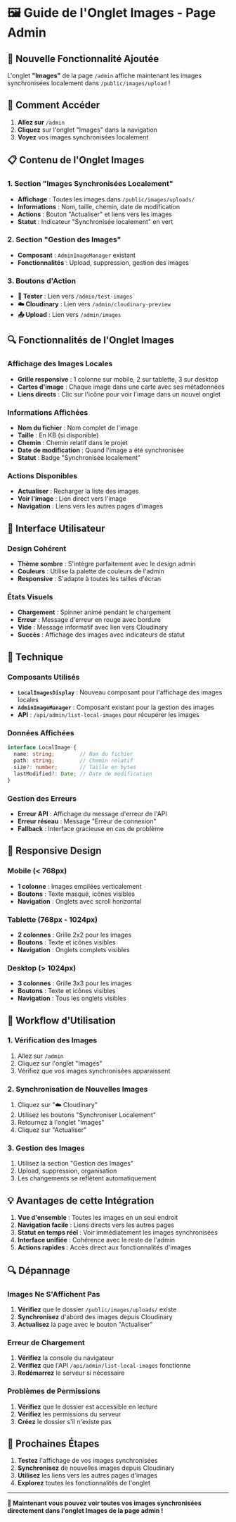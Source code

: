 # 🖼️ Guide de l'Onglet Images - Page Admin

## 🎯 **Nouvelle Fonctionnalité Ajoutée**

L'onglet **"Images"** de la page `/admin` affiche maintenant les images synchronisées localement dans `/public/images/upload` !

## 🚀 **Comment Accéder**

1. **Allez sur** `/admin`
2. **Cliquez** sur l'onglet "Images" dans la navigation
3. **Voyez** vos images synchronisées localement

## 📋 **Contenu de l'Onglet Images**

### **1. Section "Images Synchronisées Localement"**
- **Affichage** : Toutes les images dans `/public/images/uploads/`
- **Informations** : Nom, taille, chemin, date de modification
- **Actions** : Bouton "Actualiser" et liens vers les images
- **Statut** : Indicateur "Synchronisée localement" en vert

### **2. Section "Gestion des Images"**
- **Composant** : `AdminImageManager` existant
- **Fonctionnalités** : Upload, suppression, gestion des images

### **3. Boutons d'Action**
- **🧪 Tester** : Lien vers `/admin/test-images`
- **☁️ Cloudinary** : Lien vers `/admin/cloudinary-preview`
- **📤 Upload** : Lien vers `/admin/images`

## 🔍 **Fonctionnalités de l'Onglet Images**

### **Affichage des Images Locales**
- **Grille responsive** : 1 colonne sur mobile, 2 sur tablette, 3 sur desktop
- **Cartes d'image** : Chaque image dans une carte avec ses métadonnées
- **Liens directs** : Clic sur l'icône pour voir l'image dans un nouvel onglet

### **Informations Affichées**
- **Nom du fichier** : Nom complet de l'image
- **Taille** : En KB (si disponible)
- **Chemin** : Chemin relatif dans le projet
- **Date de modification** : Quand l'image a été synchronisée
- **Statut** : Badge "Synchronisée localement"

### **Actions Disponibles**
- **Actualiser** : Recharger la liste des images
- **Voir l'image** : Lien direct vers l'image
- **Navigation** : Liens vers les autres pages d'images

## 🎨 **Interface Utilisateur**

### **Design Cohérent**
- **Thème sombre** : S'intègre parfaitement avec le design admin
- **Couleurs** : Utilise la palette de couleurs de l'admin
- **Responsive** : S'adapte à toutes les tailles d'écran

### **États Visuels**
- **Chargement** : Spinner animé pendant le chargement
- **Erreur** : Message d'erreur en rouge avec bordure
- **Vide** : Message informatif avec lien vers Cloudinary
- **Succès** : Affichage des images avec indicateurs de statut

## 🔧 **Technique**

### **Composants Utilisés**
- **`LocalImagesDisplay`** : Nouveau composant pour l'affichage des images locales
- **`AdminImageManager`** : Composant existant pour la gestion des images
- **API** : `/api/admin/list-local-images` pour récupérer les images

### **Données Affichées**
```typescript
interface LocalImage {
  name: string;        // Nom du fichier
  path: string;        // Chemin relatif
  size?: number;       // Taille en bytes
  lastModified?: Date; // Date de modification
}
```

### **Gestion des Erreurs**
- **Erreur API** : Affichage du message d'erreur de l'API
- **Erreur réseau** : Message "Erreur de connexion"
- **Fallback** : Interface gracieuse en cas de problème

## 📱 **Responsive Design**

### **Mobile (< 768px)**
- **1 colonne** : Images empilées verticalement
- **Boutons** : Texte masqué, icônes visibles
- **Navigation** : Onglets avec scroll horizontal

### **Tablette (768px - 1024px)**
- **2 colonnes** : Grille 2x2 pour les images
- **Boutons** : Texte et icônes visibles
- **Navigation** : Onglets complets visibles

### **Desktop (> 1024px)**
- **3 colonnes** : Grille 3x3 pour les images
- **Boutons** : Texte et icônes visibles
- **Navigation** : Tous les onglets visibles

## 🚀 **Workflow d'Utilisation**

### **1. Vérification des Images**
1. Allez sur `/admin`
2. Cliquez sur l'onglet "Images"
3. Vérifiez que vos images synchronisées apparaissent

### **2. Synchronisation de Nouvelles Images**
1. Cliquez sur "☁️ Cloudinary"
2. Utilisez les boutons "Synchroniser Localement"
3. Retournez à l'onglet "Images"
4. Cliquez sur "Actualiser"

### **3. Gestion des Images**
1. Utilisez la section "Gestion des Images"
2. Upload, suppression, organisation
3. Les changements se reflètent automatiquement

## 💡 **Avantages de cette Intégration**

1. **Vue d'ensemble** : Toutes les images en un seul endroit
2. **Navigation facile** : Liens directs vers les autres pages
3. **Statut en temps réel** : Voir immédiatement les images synchronisées
4. **Interface unifiée** : Cohérence avec le reste de l'admin
5. **Actions rapides** : Accès direct aux fonctionnalités d'images

## 🔍 **Dépannage**

### **Images Ne S'Affichent Pas**
1. **Vérifiez** que le dossier `/public/images/uploads/` existe
2. **Synchronisez** d'abord des images depuis Cloudinary
3. **Actualisez** la page avec le bouton "Actualiser"

### **Erreur de Chargement**
1. **Vérifiez** la console du navigateur
2. **Vérifiez** que l'API `/api/admin/list-local-images` fonctionne
3. **Redémarrez** le serveur si nécessaire

### **Problèmes de Permissions**
1. **Vérifiez** que le dossier est accessible en lecture
2. **Vérifiez** les permissions du serveur
3. **Créez** le dossier s'il n'existe pas

## 🎯 **Prochaines Étapes**

1. **Testez** l'affichage de vos images synchronisées
2. **Synchronisez** de nouvelles images depuis Cloudinary
3. **Utilisez** les liens vers les autres pages d'images
4. **Explorez** toutes les fonctionnalités de l'onglet

---

**🎉 Maintenant vous pouvez voir toutes vos images synchronisées directement dans l'onglet Images de la page admin !**

